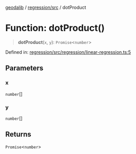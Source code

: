 [geodalib](../../../modules.md) / [regression/src](../index.md) / dotProduct

# Function: dotProduct()

> **dotProduct**(`x`, `y`): `Promise`\<`number`\>

Defined in: [regression/src/regression/linear-regression.ts:5](https://github.com/GeoDaCenter/geoda-lib/blob/fd732718ef3d9fb5e87d0aa5ef9ee659a7cf3f31/js/packages/regression/src/regression/linear-regression.ts#L5)

## Parameters

### x

`number`[]

### y

`number`[]

## Returns

`Promise`\<`number`\>
